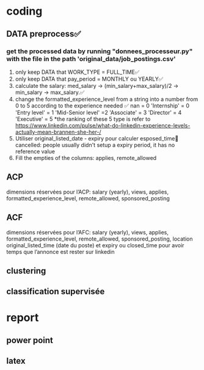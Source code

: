 # coding
## DATA preprocess✅
### get the processed data by running "donnees_processeur.py" with the file in the path 'original_data/job_postings.csv'
1. only keep DATA that WORK_TYPE = FULL_TIME✅
2. only keep DATA that pay_period = MONTHLY ou YEARLY✅
3. calculate the salary: med_salary -> (min_salary+max_salary)/2 -> min_salary -> max_salary.✅
4. change the formatted_experience_level from a string into a number from 0 to 5 according to the experience needed ✅
nan = 0
'Internship' = 0
'Entry level' = 1 
'Mid-Senior level' =2
'Associate' = 3
'Director' = 4 
'Executive' = 5
*the ranking of these 5 type is refer to https://www.linkedin.com/pulse/what-do-linkedin-experience-levels-actually-mean-brannen-she-her-/
5. Utiliser original_listed_date - expiry pour calculer esposed_time🚫
cancelled: people usually didn't setup a expiry period, it has no reference value
6. Fill the empties of the columns: applies, remote_allowed
## ACP
dimensions réservées pour l’ACP: salary (yearly), views, applies, formatted_experience_level, remote_allowed, sponsored_posting
## ACF
dimensions réservées pour l’AFC: salary (yearly), views, applies, formatted_experience_level, remote_allowed, sponsored_posting, location
original_listed_time (date du poste) et expiry ou closed_time pour avoir temps que l’annonce est
rester sur linkedin
## clustering

## classification supervisée

# report
## power point
## latex
